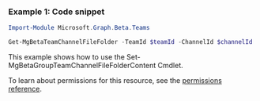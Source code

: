 ### Example 1: Code snippet

```powershell
Import-Module Microsoft.Graph.Beta.Teams

Get-MgBetaTeamChannelFileFolder -TeamId $teamId -ChannelId $channelId
```
This example shows how to use the Set-MgBetaGroupTeamChannelFileFolderContent Cmdlet.

To learn about permissions for this resource, see the [permissions reference](/graph/permissions-reference).

